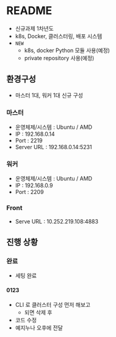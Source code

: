 # README

- 신규과제 1차년도
- k8s, Docker, 클러스터링, 배포 시스템
- `NEW` 
  - k8s, docker Python 모듈 사용(예정)
  - private repository 사용(예정)





## 환경구성

- 마스터 1대, 워커 1대 신규 구성



### 마스터

- 운영체제/시스템 : Ubuntu / AMD
- IP : 192.168.0.14 
- Port : 2219
- Server URL : 192.168.0.14:5231



### 워커

- 운영체제/시스템 : Ubuntu / AMD
- IP : 192.168.0.9 
- Port : 2209



### Front

- Serve URL : 10.252.219.108:4883





## 진행 상황



### 완료

- 세팅 완료





#### 0123

- CLI 로 클러스터 구성 먼저 해보고 
  - 되면 삭제 후
- 코드 수정
- 예지누나 오후에 전달